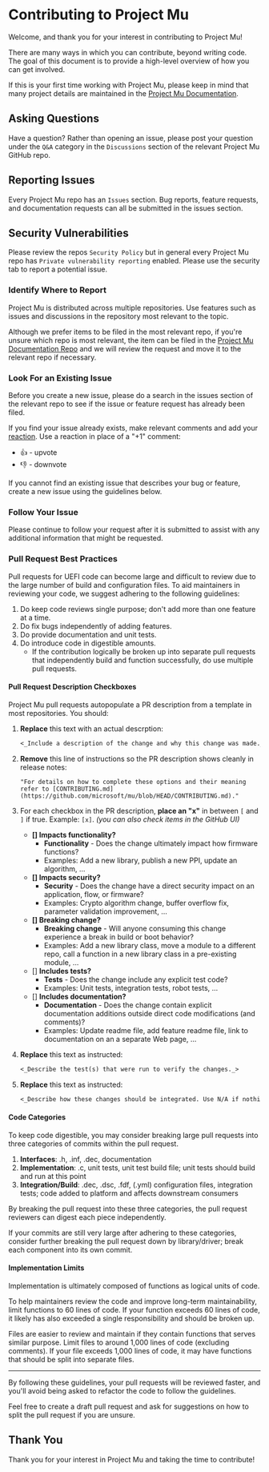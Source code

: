 # Contributing to Project Mu

Welcome, and thank you for your interest in contributing to Project Mu!

There are many ways in which you can contribute, beyond writing code. The goal of this document is to provide a
high-level overview of how you can get involved.

If this is your first time working with Project Mu, please keep in mind that many project details are maintained in
the [Project Mu Documentation](https://microsoft.github.io/mu/).

## Asking Questions

Have a question? Rather than opening an issue, please post your question under the `Q&A` category in the `Discussions`
section of the relevant Project Mu GitHub repo.

## Reporting Issues

Every Project Mu repo has an `Issues` section. Bug reports, feature requests, and documentation requests can all be
submitted in the issues section.

## Security Vulnerabilities

Please review the repos `Security Policy` but in general every Project Mu repo has `Private vulnerability reporting`
enabled.  Please use the security tab to report a potential issue.

### Identify Where to Report

Project Mu is distributed across multiple repositories. Use features such as issues and discussions in the repository
most relevant to the topic.

Although we prefer items to be filed in the most relevant repo, if you're unsure which repo is most relevant, the item
can be filed in the [Project Mu Documentation Repo](https://github.com/microsoft/mu) and we will review the request and
move it to the relevant repo if necessary.

### Look For an Existing Issue

Before you create a new issue, please do a search in the issues section of the relevant repo to see if the issue or
feature request has already been filed.

If you find your issue already exists, make relevant comments and add your
[reaction](https://github.com/blog/2119-add-reactions-to-pull-requests-issues-and-comments). Use a reaction in place
of a "+1" comment:

* 👍 - upvote
* 👎 - downvote

If you cannot find an existing issue that describes your bug or feature, create a new issue using the guidelines below.

### Follow Your Issue

Please continue to follow your request after it is submitted to assist with any additional information that might be
requested.

### Pull Request Best Practices

Pull requests for UEFI code can become large and difficult to review due to the large number of build and
configuration files. To aid maintainers in reviewing your code, we suggest adhering to the following guidelines:

1. Do keep code reviews single purpose; don't add more than one feature at a time.
2. Do fix bugs independently of adding features.
3. Do provide documentation and unit tests.
4. Do introduce code in digestible amounts.
   * If the contribution logically be broken up into separate pull requests that independently build and function
     successfully, do use multiple pull requests.

#### Pull Request Description Checkboxes

Project Mu pull requests autopopulate a PR description from a template in most repositories. You should:

1. **Replace** this text with an actual descrption:

   ```txt
   <_Include a description of the change and why this change was made._>
   ```

2. **Remove** this line of instructions so the PR description shows cleanly in release notes:

   `"For details on how to complete these options and their meaning refer to [CONTRIBUTING.md](https://github.com/microsoft/mu/blob/HEAD/CONTRIBUTING.md)."`

3. For each checkbox in the PR description, **place an "x"** in between `[` and `]` if true. Example: `[x]`.
   _(you can also check items in the GitHub UI)_

   * **[] Impacts functionality?**
     * **Functionality** - Does the change ultimately impact how firmware functions?
     * Examples: Add a new library, publish a new PPI, update an algorithm, ...
   * **[] Impacts security?**
     * **Security** - Does the change have a direct security impact on an application,
       flow, or firmware?
     * Examples: Crypto algorithm change, buffer overflow fix, parameter
       validation improvement, ...
   * **[] Breaking change?**
     * **Breaking change** - Will anyone consuming this change experience a break
       in build or boot behavior?
     * Examples: Add a new library class, move a module to a different repo, call
       a function in a new library class in a pre-existing module, ...
   * [] **Includes tests?**
     * **Tests** - Does the change include any explicit test code?
     * Examples: Unit tests, integration tests, robot tests, ...
   * [] **Includes documentation?**
     * **Documentation** - Does the change contain explicit documentation additions
       outside direct code modifications (and comments)?
     * Examples: Update readme file, add feature readme file, link to documentation
      on an a separate Web page, ...

4. **Replace** this text as instructed:

   ```txt
   <_Describe the test(s) that were run to verify the changes._>
   ```

5. **Replace** this text as instructed:

   ```txt
   <_Describe how these changes should be integrated. Use N/A if nothing is required._>
   ```

#### Code Categories

To keep code digestible, you may consider breaking large pull requests into three categories of commits within the pull
request.

1. **Interfaces**: .h, .inf, .dec, documentation
2. **Implementation**: .c, unit tests, unit test build file; unit tests should build and run at this point
3. **Integration/Build**: .dec, .dsc, .fdf, (.yml) configuration files, integration tests; code added to platform and
   affects downstream consumers

By breaking the pull request into these three categories, the pull request reviewers can digest each piece
independently.

If your commits are still very large after adhering to these categories, consider further breaking the pull request
down by library/driver; break each component into its own commit.

#### Implementation Limits

Implementation is ultimately composed of functions as logical units of code.

To help maintainers review the code and improve long-term maintainability, limit functions to 60 lines of code. If your
function exceeds 60 lines of code, it likely has also exceeded a single responsibility and should be broken up.

Files are easier to review and maintain if they contain functions that serves similar purpose. Limit files to around
1,000 lines of code (excluding comments). If your file exceeds 1,000 lines of code, it may have functions that should
be split into separate files.

---

By following these guidelines, your pull requests will be reviewed faster, and you'll avoid being asked to refactor the
code to follow the guidelines.

Feel free to create a draft pull request and ask for suggestions on how to split the pull request if you are unsure.

## Thank You

Thank you for your interest in Project Mu and taking the time to contribute!
